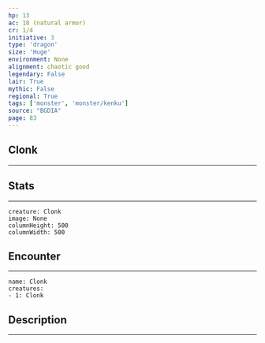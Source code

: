 ```yaml
---
hp: 13
ac: 18 (natural armor)
cr: 1/4
initiative: 3
type: 'dragon'    
size: 'Huge'
environment: None
alignment: chaotic good
legendary: False
lair: True
mythic: False
regional: True
tags: ['monster', 'monster/kenku']
source: "BGDIA"
page: 83
---
```


## Clonk
---



## Stats
---

```statblock
creature: Clonk
image: None
columnHeight: 500
columnWidth: 500
```

## Encounter
---

```encounter-table
name: Clonk
creatures:
- 1: Clonk
```

## Description
---





